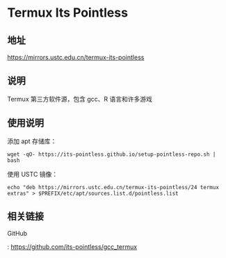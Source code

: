 # Termux Its Pointless

## 地址

<https://mirrors.ustc.edu.cn/termux-its-pointless>

## 说明

Termux 第三方软件源，包含 gcc、R 语言和许多游戏

## 使用说明

添加 apt 存储库：

```shell
wget -qO- https://its-pointless.github.io/setup-pointless-repo.sh | bash
```

使用 USTC 镜像：

```shell
echo "deb https://mirrors.ustc.edu.cn/termux-its-pointless/24 termux extras" > $PREFIX/etc/apt/sources.list.d/pointless.list
```

## 相关链接

GitHub

:   <https://github.com/its-pointless/gcc_termux>
